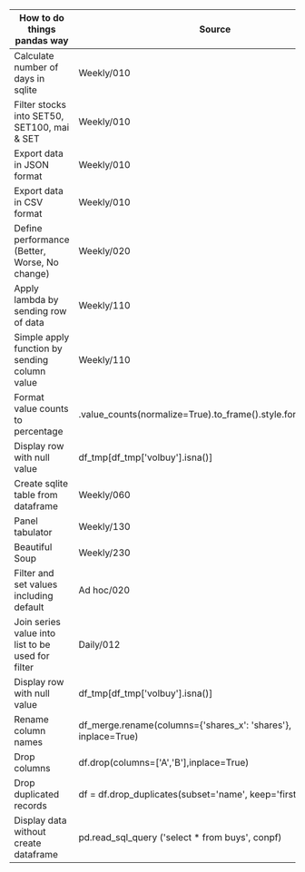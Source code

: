 | How to do things pandas way | Source |
|---|---|
| Calculate number of days in sqlite | Weekly/010 |
| Filter stocks into SET50, SET100, mai & SET | Weekly/010 |
| Export data in JSON format  | Weekly/010 |
| Export data in CSV format | Weekly/010 |
| Define performance (Better, Worse, No change) | Weekly/020 |
| Apply lambda by sending row of data | Weekly/110 |
| Simple apply function by sending column value | Weekly/110 |
| Format value counts to percentage | .value_counts(normalize=True).to_frame().style.format('{:.2%}') 
| Display row with null value | df_tmp\[df_tmp\['volbuy'\].isna()\] |
| Create sqlite table from dataframe | Weekly/060 |
| Panel tabulator | Weekly/130 |
| Beautiful Soup | Weekly/230 |
| Filter and set values including default | Ad hoc/020 |
| Join series value into list to be used for filter | Daily/012 |
| Display row with null value | df_tmp[df_tmp['volbuy'].isna()] |
| Rename column names | df_merge.rename(columns={'shares_x': 'shares'}, inplace=True) |
| Drop columns | df.drop(columns=['A','B'],inplace=True) |
| Drop duplicated records | df = df.drop_duplicates(subset='name', keep='first') |
| Display data without create dataframe | pd.read_sql_query ('select * from buys', conpf) |





